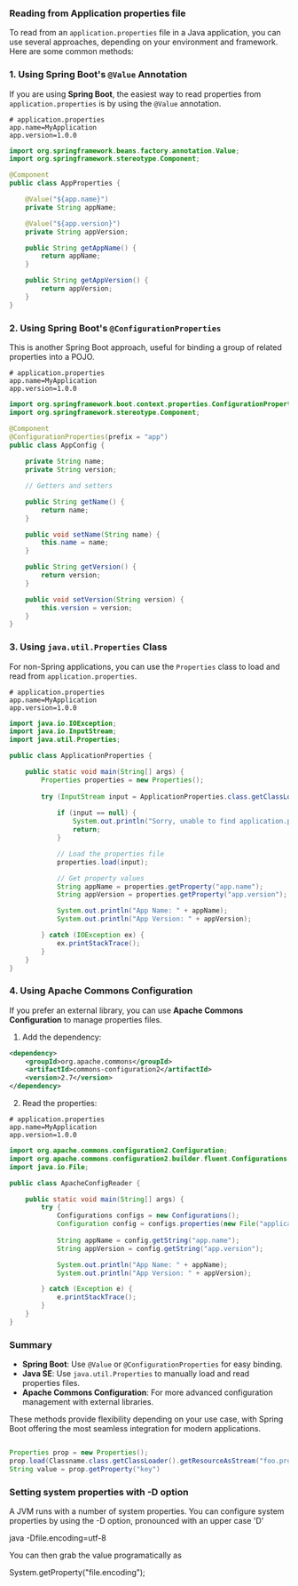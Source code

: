 
### Reading from Application properties file

To read from an `application.properties` file in a Java application, you can use several approaches, depending on your environment and framework. Here are some common methods:

### 1. **Using Spring Boot's `@Value` Annotation**
If you are using **Spring Boot**, the easiest way to read properties from `application.properties` is by using the `@Value` annotation.

```properties
# application.properties
app.name=MyApplication
app.version=1.0.0
```

```java
import org.springframework.beans.factory.annotation.Value;
import org.springframework.stereotype.Component;

@Component
public class AppProperties {

    @Value("${app.name}")
    private String appName;

    @Value("${app.version}")
    private String appVersion;

    public String getAppName() {
        return appName;
    }

    public String getAppVersion() {
        return appVersion;
    }
}
```
### 2. **Using Spring Boot's `@ConfigurationProperties`**
This is another Spring Boot approach, useful for binding a group of related properties into a POJO.

```properties
# application.properties
app.name=MyApplication
app.version=1.0.0
```

```java
import org.springframework.boot.context.properties.ConfigurationProperties;
import org.springframework.stereotype.Component;

@Component
@ConfigurationProperties(prefix = "app")
public class AppConfig {
    
    private String name;
    private String version;

    // Getters and setters

    public String getName() {
        return name;
    }

    public void setName(String name) {
        this.name = name;
    }

    public String getVersion() {
        return version;
    }

    public void setVersion(String version) {
        this.version = version;
    }
}
```

### 3. **Using `java.util.Properties` Class**
For non-Spring applications, you can use the `Properties` class to load and read from `application.properties`.

```properties
# application.properties
app.name=MyApplication
app.version=1.0.0
```

```java
import java.io.IOException;
import java.io.InputStream;
import java.util.Properties;

public class ApplicationProperties {

    public static void main(String[] args) {
        Properties properties = new Properties();
        
        try (InputStream input = ApplicationProperties.class.getClassLoader().getResourceAsStream("application.properties")) {
            
            if (input == null) {
                System.out.println("Sorry, unable to find application.properties");
                return;
            }

            // Load the properties file
            properties.load(input);

            // Get property values
            String appName = properties.getProperty("app.name");
            String appVersion = properties.getProperty("app.version");

            System.out.println("App Name: " + appName);
            System.out.println("App Version: " + appVersion);

        } catch (IOException ex) {
            ex.printStackTrace();
        }
    }
}
```

### 4. **Using Apache Commons Configuration**
If you prefer an external library, you can use **Apache Commons Configuration** to manage properties files.

1. Add the dependency:
```xml
<dependency>
    <groupId>org.apache.commons</groupId>
    <artifactId>commons-configuration2</artifactId>
    <version>2.7</version>
</dependency>
```

2. Read the properties:
```properties
# application.properties
app.name=MyApplication
app.version=1.0.0
```

```java
import org.apache.commons.configuration2.Configuration;
import org.apache.commons.configuration2.builder.fluent.Configurations;
import java.io.File;

public class ApacheConfigReader {

    public static void main(String[] args) {
        try {
            Configurations configs = new Configurations();
            Configuration config = configs.properties(new File("application.properties"));
            
            String appName = config.getString("app.name");
            String appVersion = config.getString("app.version");

            System.out.println("App Name: " + appName);
            System.out.println("App Version: " + appVersion);

        } catch (Exception e) {
            e.printStackTrace();
        }
    }
}
```

### Summary
- **Spring Boot**: Use `@Value` or `@ConfigurationProperties` for easy binding.
- **Java SE**: Use `java.util.Properties` to manually load and read properties files.
- **Apache Commons Configuration**: For more advanced configuration management with external libraries.

These methods provide flexibility depending on your use case, with Spring Boot offering the most seamless integration for modern applications.

```java

Properties prop = new Properties();
prop.load(Classname.class.getClassLoader().getResourceAsStream("foo.properties"));
String value = prop.getProperty("key")

```

### Setting system properties with -D option
A JVM runs with a number of system properties. You can configure system properties by using the -D option, pronounced with an upper case 'D'

java -Dfile.encoding=utf-8

You can then grab the value programatically as

System.getProperty("file.encoding"); 

